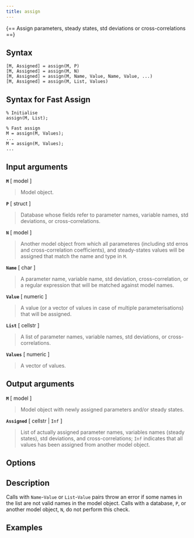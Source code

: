 ```yaml
---
title: assign
---
```


{== Assign parameters, steady states, std deviations or cross-correlations ==}


## Syntax 

    [M, Assigned] = assign(M, P)
    [M, Assigned] = assign(M, N)
    [M, Assigned] = assign(M, Name, Value, Name, Value, ...)
    [M, Assigned] = assign(M, List, Values)

## Syntax for Fast Assign

    % Initialise
    assign(M, List);

    % Fast assign
    M = assign(M, Values);
    ...
    M = assign(M, Values);
    ...


## Input arguments 

__`M`__ [ model ]
> 
> Model object.
> 

__`P`__ [ struct ] 
> 
> Database whose fields refer to parameter
> names, variable names, std deviations, or cross-correlations.
> 

__`N`__ [ model ] 
> 
> Another model object from which all parameteres
> (including std erros and cross-correlation coefficients), and
> steady-states values will be assigned that match the name and type in
> `M`.
> 

__`Name`__ [ char ]
> 
> A parameter name, variable name, std
> deviation, cross-correlation, or a regular expression that will be
> matched against model names.
> 

__`Value`__ [ numeric ] 
> 
> A value (or a vector of values in case of
> multiple parameterisations) that will be assigned.
> 

__`List`__ [ cellstr ]
> 
> A list of parameter names, variable names, std
> deviations, or cross-correlations.
> 

__`Values`__ [ numeric ]
> 
> A vector of values.
> 

## Output arguments 

__`M`__ [ model ]
> 
> Model object with newly assigned parameters and/or
> steady states.
> 

__`Assigned`__ [ cellstr | `Inf` ] 
>  
> List of actually assigned parameter
> names, variables names (steady states), std deviations, and
> cross-correlations; `Inf` indicates that all values has been assigned
> from another model object.
> 


## Options 



## Description 


Calls with `Name`-`Value` or `List`-`Value` pairs throw an error if some
names in the list are not valid names in the model object. Calls with a
database, `P`, or another model object, `N`, do not perform this check.



## Examples


